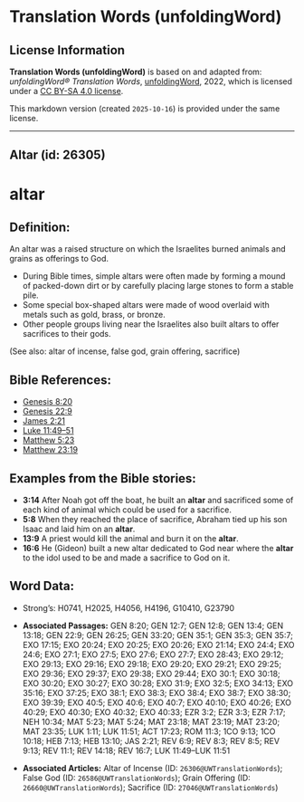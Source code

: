# Translation Words (unfoldingWord)

## License Information

**Translation Words (unfoldingWord)** is based on and adapted from: _unfoldingWord® Translation Words_, [unfoldingWord](https://unfoldingword.org/utw), 2022, which is licensed under a [CC BY-SA 4.0 license](https://creativecommons.org/licenses/by-sa/4.0/legalcode.en).

This markdown version (created `2025-10-16`) is provided under the same license.



--------------------------------

## Altar (id: 26305)

altar
=====

Definition:
-----------

An altar was a raised structure on which the Israelites burned animals and grains as offerings to God.

* During Bible times, simple altars were often made by forming a mound of packed\-down dirt or by carefully placing large stones to form a stable pile.
* Some special box\-shaped altars were made of wood overlaid with metals such as gold, brass, or bronze.
* Other people groups living near the Israelites also built altars to offer sacrifices to their gods.

(See also: altar of incense, false god, grain offering, sacrifice)

Bible References:
-----------------

* [Genesis 8:20](https://ref.ly/Gen8:20)
* [Genesis 22:9](https://ref.ly/Gen22:9)
* [James 2:21](https://ref.ly/Jas2:21)
* [Luke 11:49–51](https://ref.ly/Luke11:49-Luke11:51)
* [Matthew 5:23](https://ref.ly/Matt5:23)
* [Matthew 23:19](https://ref.ly/Matt23:19)

Examples from the Bible stories:
--------------------------------

* **3:14** After Noah got off the boat, he built an **altar** and sacrificed some of each kind of animal which could be used for a sacrifice.
* **5:8** When they reached the place of sacrifice, Abraham tied up his son Isaac and laid him on an **altar**.
* **13:9** A priest would kill the animal and burn it on the **altar**.
* **16:6** He (Gideon) built a new altar dedicated to God near where the **altar** to the idol used to be and made a sacrifice to God on it.

Word Data:
----------

* Strong’s: H0741, H2025, H4056, H4196, G10410, G23790

* **Associated Passages:** GEN 8:20; GEN 12:7; GEN 12:8; GEN 13:4; GEN 13:18; GEN 22:9; GEN 26:25; GEN 33:20; GEN 35:1; GEN 35:3; GEN 35:7; EXO 17:15; EXO 20:24; EXO 20:25; EXO 20:26; EXO 21:14; EXO 24:4; EXO 24:6; EXO 27:1; EXO 27:5; EXO 27:6; EXO 27:7; EXO 28:43; EXO 29:12; EXO 29:13; EXO 29:16; EXO 29:18; EXO 29:20; EXO 29:21; EXO 29:25; EXO 29:36; EXO 29:37; EXO 29:38; EXO 29:44; EXO 30:1; EXO 30:18; EXO 30:20; EXO 30:27; EXO 30:28; EXO 31:9; EXO 32:5; EXO 34:13; EXO 35:16; EXO 37:25; EXO 38:1; EXO 38:3; EXO 38:4; EXO 38:7; EXO 38:30; EXO 39:39; EXO 40:5; EXO 40:6; EXO 40:7; EXO 40:10; EXO 40:26; EXO 40:29; EXO 40:30; EXO 40:32; EXO 40:33; EZR 3:2; EZR 3:3; EZR 7:17; NEH 10:34; MAT 5:23; MAT 5:24; MAT 23:18; MAT 23:19; MAT 23:20; MAT 23:35; LUK 1:11; LUK 11:51; ACT 17:23; ROM 11:3; 1CO 9:13; 1CO 10:18; HEB 7:13; HEB 13:10; JAS 2:21; REV 6:9; REV 8:3; REV 8:5; REV 9:13; REV 11:1; REV 14:18; REV 16:7; LUK 11:49–LUK 11:51
* **Associated Articles:** Altar of Incense (ID: `26306@UWTranslationWords`); False God (ID: `26586@UWTranslationWords`); Grain Offering (ID: `26660@UWTranslationWords`); Sacrifice (ID: `27046@UWTranslationWords`)

